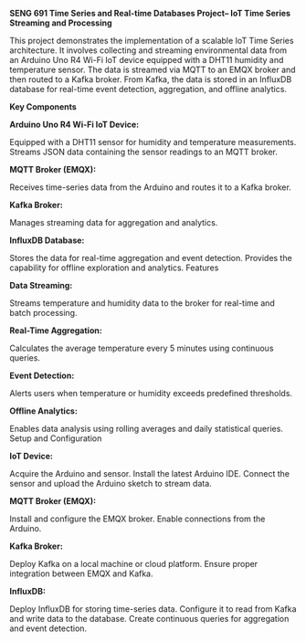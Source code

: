 **SENG 691 Time Series and Real-time Databases
Project– IoT Time Series Streaming and Processing**


This project demonstrates the implementation of a scalable IoT Time Series architecture. It involves collecting and streaming environmental data from an Arduino Uno R4 Wi-Fi IoT device equipped with a DHT11 humidity and temperature sensor. The data is streamed via MQTT to an EMQX broker and then routed to a Kafka broker. From Kafka, the data is stored in an InfluxDB database for real-time event detection, aggregation, and offline analytics.

**Key Components**

**Arduino Uno R4 Wi-Fi IoT Device:**

Equipped with a DHT11 sensor for humidity and temperature measurements.
Streams JSON data containing the sensor readings to an MQTT broker.

**MQTT Broker (EMQX):**

Receives time-series data from the Arduino and routes it to a Kafka broker.

**Kafka Broker:**

Manages streaming data for aggregation and analytics.

**InfluxDB Database:**

Stores the data for real-time aggregation and event detection.
Provides the capability for offline exploration and analytics.
Features

**Data Streaming:**

Streams temperature and humidity data to the broker for real-time and batch processing.

**Real-Time Aggregation:**

Calculates the average temperature every 5 minutes using continuous queries.

**Event Detection:**

Alerts users when temperature or humidity exceeds predefined thresholds.

**Offline Analytics:**

Enables data analysis using rolling averages and daily statistical queries.
Setup and Configuration

**IoT Device:**

Acquire the Arduino and sensor.
Install the latest Arduino IDE.
Connect the sensor and upload the Arduino sketch to stream data.

**MQTT Broker (EMQX):**

Install and configure the EMQX broker.
Enable connections from the Arduino.


**Kafka Broker:**

Deploy Kafka on a local machine or cloud platform.
Ensure proper integration between EMQX and Kafka.

**InfluxDB:**

Deploy InfluxDB for storing time-series data.
Configure it to read from Kafka and write data to the database.
Create continuous queries for aggregation and event detection.

